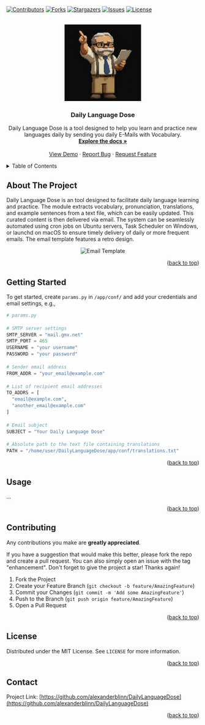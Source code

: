 <!---
README.md for the `DailyLanguageDose` repository.
-->




<!-- PROJECT INFO -->
[![Contributors][contributors-shield]][contributors-url]
[![Forks][forks-shield]][forks-url]
[![Stargazers][stars-shield]][stars-url]
[![Issues][issues-shield]][issues-url]
[![License][license-shield]][license-url]




<!-- PROJECT LOGO -->
<br />
<div align="center">
  <a href="https://github.com/alexanderblinn/DailyLanguageDose">
    <img src="app/img/logo.jpeg" alt="Logo" width="200" height="200">
  </a>

  <h3 align="center">Daily Language Dose</h3>

  <p align="center">
    Daily Language Dose is a tool designed to help you learn and practice new languages daily by sending you daily E-Mails with Vocabulary.
    <br />
    <a href="https://github.com/alexanderblinn/DailyLanguageDose/blob/main/README.md"><strong>Explore the docs »</strong></a>
    <br />
    <br />
    <a href="https://github.com/alexanderblinn/DailyLanguageDose/blob/main/README.md">View Demo</a>
    ·
    <a href="https://github.com/alexanderblinn/DailyLanguageDose/issues">Report Bug</a>
    ·
    <a href="https://github.com/alexanderblinn/DailyLanguageDose/issues">Request Feature</a>
  </p>
</div>




<!-- TABLE OF CONTENTS -->
<details>
  <summary>Table of Contents</summary>
  <ol>
    <li>
      <a href="#about-the-project">About The Project</a>
    </li>
    <li>
      <a href="#getting-started">Getting Started</a>
    </li>
    <li><a href="#usage">Usage</a></li>
    <li><a href="#contributing">Contributing</a></li>
    <li><a href="#license">License</a></li>
    <li><a href="#contact">Contact</a></li>
  </ol>
</details>




<!-- ABOUT THE PROJECT -->
## About The Project
Daily Language Dose is an tool designed to facilitate daily language learning and practice. The module extracts vocabulary, pronunciation, translations, and example sentences from a text file, which can be easily updated. This curated content is then delivered via email. The system can be seamlessly automated using cron jobs on Ubuntu servers, Task Scheduler on Windows, or launchd on macOS to ensure timely delivery of daily or more frequent emails. The email template features a retro design.

<p align="center">
  <img src="img/email.jpeg" alt="Email Template" width="200">
</p>

<p align="right">(<a href="#readme-top">back to top</a>)</p>




<!-- GETTING STARTED -->
## Getting Started

To get started, create `params.py` in `/app/conf/` and add your credentials and email settings, e.g.,
  ```python
  # params.py

  # SMTP server settings
  SMTP_SERVER = "mail.gmx.net"
  SMTP_PORT = 465
  USERNAME = "your username"
  PASSWORD = "your password"

  # Sender email address
  FROM_ADDR = "your_email@example.com"

  # List of recipient email addresses
  TO_ADDRS = [
    "email@example.com",
    "another_email@example.com"
  ]

  # Email subject
  SUBJECT = "Your Daily Language Dose"

  # Absolute path to the text file containing translations
  PATH = "/home/user/DailyLanguageDose/app/conf/translations.txt"
  ```

<p align="right">(<a href="#readme-top">back to top</a>)</p>



<!-- USAGE EXAMPLES -->
## Usage

...

<p align="right">(<a href="#readme-top">back to top</a>)</p>




<!-- CONTRIBUTING -->
## Contributing

Any contributions you make are **greatly appreciated**.

If you have a suggestion that would make this better, please fork the repo and create a pull request. You can also simply open an issue with the tag "enhancement".
Don't forget to give the project a star! Thanks again!

1. Fork the Project
2. Create your Feature Branch (`git checkout -b feature/AmazingFeature`)
3. Commit your Changes (`git commit -m 'Add some AmazingFeature'`)
4. Push to the Branch (`git push origin feature/AmazingFeature`)
5. Open a Pull Request

<p align="right">(<a href="#readme-top">back to top</a>)</p>




<!-- LICENSE -->
## License

Distributed under the MIT License. See `LICENSE` for more information.

<p align="right">(<a href="#readme-top">back to top</a>)</p>




<!-- CONTACT -->
## Contact

Project Link: [https://github.com/alexanderblinn/DailyLanguageDose](https://github.com/alexanderblinn/DailyLanguageDose)

<p align="right">(<a href="#readme-top">back to top</a>)</p>




<!-- MARKDOWN LINKS & IMAGES -->
<!-- https://www.markdownguide.org/basic-syntax/#reference-style-links -->
[contributors-shield]: https://img.shields.io/github/contributors/alexanderblinn/DailyLanguageDose.svg?style=for-the-badge
[contributors-url]: https://github.com/alexanderblinn/DailyLanguageDose/graphs/contributors
[forks-shield]: https://img.shields.io/github/forks/alexanderblinn/DailyLanguageDose.svg?style=for-the-badge
[forks-url]: https://github.com/alexanderblinn/DailyLanguageDose/network/members
[stars-shield]: https://img.shields.io/github/stars/alexanderblinn/DailyLanguageDose.svg?style=for-the-badge
[stars-url]: https://github.com/alexanderblinn/DailyLanguageDose/stargazers
[issues-shield]: https://img.shields.io/github/issues/alexanderblinn/DailyLanguageDose.svg?style=for-the-badge
[issues-url]: https://github.com/alexanderblinn/DailyLanguageDose/issues
[license-shield]: https://img.shields.io/github/license/alexanderblinn/DailyLanguageDose.svg?style=for-the-badge
[license-url]: https://github.com/alexanderblinn/DailyLanguageDose/blob/main/LICENSE
